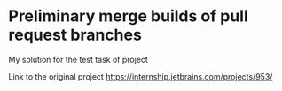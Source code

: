 # Preliminary merge builds of pull request branches
My solution for the test task of project

Link to the original project https://internship.jetbrains.com/projects/953/

